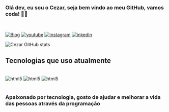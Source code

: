 
### Olá dev, eu sou o Cezar, seja bem vindo ao meu GitHub, vamos coda! 👨‍💻
<br>

[![Blog](https://img.shields.io/badge/website-000000?style=for-the-badge&logo=About.me&logoColor=white)](https://cezardev07.github.io/video/)
[![youtube](https://img.shields.io/badge/YouTube-FF0000?style=for-the-badge&logo=youtube&logoColor=white)]()
[![instagram](https://img.shields.io/badge/Instagram-E4405F?style=for-the-badge&logo=instagram&logoColor=white)]()
[![inkedIn](https://img.shields.io/badge/LinkedIn-0077B5?style=for-the-badge&logo=linkedin&logoColor=white)](https://www.linkedin.com/in/cezar-pereira-m-283381243/)

![Cezar GitHub stats](https://github-readme-stats.vercel.app/api?username=cezardev07&show_icons=true&theme=dracula)


## Tecnologias que uso atualmente

<div style="display: inline_block;"></br>
    <img align="center" alt="html5" src="https://img.shields.io/badge/HTML5-E34F26?style=for-the-badge&logo=html5&logoColor=white">
    <img align="center" alt="html5" src="https://img.shields.io/badge/CSS3-1572B6?style=for-the-badge&logo=css3&logoColor=white">
    <img align="center" alt="html5" src="https://img.shields.io/badge/JavaScript-F7DF1E?style=for-the-badge&logo=javascript&logoColor=black">
</div> <br>

### Apaixonado por tecnologia, gosto de ajudar e melhorar a vida das pessoas através da programação
